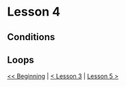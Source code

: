 # Lesson 4

## Conditions

## Loops



[<< Beginning](/README.md) | [< Lesson 3](/lesson3/README.md) | 
[Lesson 5 >](/lesson5/README.md)